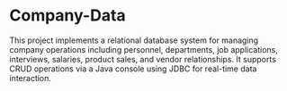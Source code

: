 # Company-Data
This project implements a relational database system for managing company operations including personnel, departments, job applications, interviews, salaries, product sales, and vendor relationships. It supports CRUD operations via a Java console using JDBC for real-time data interaction.
